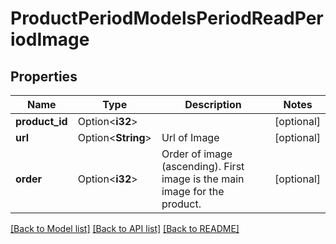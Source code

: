 # ProductPeriodModelsPeriodReadPeriodImage

## Properties

Name | Type | Description | Notes
------------ | ------------- | ------------- | -------------
**product_id** | Option<**i32**> |  | [optional]
**url** | Option<**String**> | Url of Image | [optional]
**order** | Option<**i32**> | Order of image (ascending). First image is the main image for the product. | [optional]

[[Back to Model list]](../README.md#documentation-for-models) [[Back to API list]](../README.md#documentation-for-api-endpoints) [[Back to README]](../README.md)


